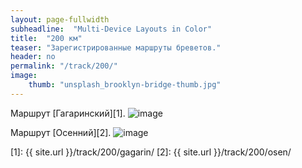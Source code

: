 ```yaml
---
layout: page-fullwidth
subheadline:  "Multi-Device Layouts in Color"
title:  "200 км"
teaser: "Зарегистрированные маршруты бреветов."
header: no
permalink: "/track/200/"
image:
    thumb: "unsplash_brooklyn-bridge-thumb.jpg"
---
```

Маршрут [Гагаринский][1].
![image](https://veloizhcom.github.io/images/tr_gagarin_200.jpg)

Маршрут [Осенний][2].
![image](https://veloizhcom.github.io/images/tr_osen_200.jpg)

 [1]: {{ site.url }}/track/200/gagarin/
 [2]: {{ site.url }}/track/200/osen/
